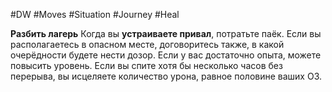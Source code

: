 #DW #Moves #Situation #Journey #Heal 

**Разбить лагерь**
Когда вы **устраиваете привал**, потратьте паёк. Если вы располагаетесь в опасном месте, договоритесь также, в какой очерёдности будете нести дозор. Если у вас достаточно опыта, можете повысить уровень. Если вы спите хотя бы несколько часов без перерыва, вы исцеляете количество урона, равное половине ваших ОЗ.